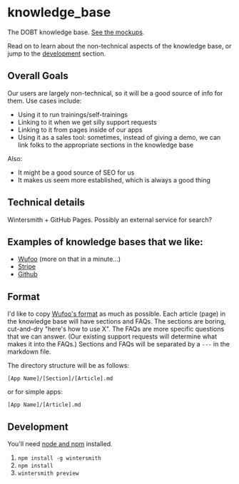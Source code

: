 knowledge_base
==============

The DOBT knowledge base. [See the mockups](https://moqups.com/adamjacobbecker/3TdckdCm/).

Read on to learn about the non-technical aspects of the knowledge base, or jump to the [development](#development) section.

## Overall Goals

Our users are largely non-technical, so it will be a good source of info for them. Use cases include:

- Using it to run trainings/self-trainings
- Linking to it when we get silly support requests
- Linking to it from pages inside of our apps
- Using it as a sales tool: sometimes, instead of giving a demo, we can link folks to the appropriate sections in the knowledge base

Also:

- It might be a good source of SEO for us
- It makes us seem more established, which is always a good thing

## Technical details

Wintersmith + GitHub Pages. Possibly an external service for search?

## Examples of knowledge bases that we like:

- [Wufoo](http://help.wufoo.com/articles/en_US/SurveyMonkeyArticleType/Login) (more on that in a minute...)
- [Stripe](https://support.stripe.com/)
- [Github](https://help.github.com/)

## Format

I'd like to copy [Wufoo's format](http://help.wufoo.com/articles/en_US/SurveyMonkeyArticleType/Login) as much as possible. Each article (page) in the knowledge base will have sections and FAQs. The sections are boring, cut-and-dry "here's how to use X". The FAQs are more specific questions that we can answer. (Our existing support requests will determine what makes it into the FAQs.) Sections and FAQs will be separated by a `---` in the markdown file.

The directory structure will be as follows:

`[App Name]/[Section]/[Article].md`

or for simple apps:

`[App Name]/[Article].md`

## Development

You'll need [node and npm](http://nodejs.org) installed.

1. `npm install -g wintersmith`
2. `npm install`
3. `wintersmith preview`

